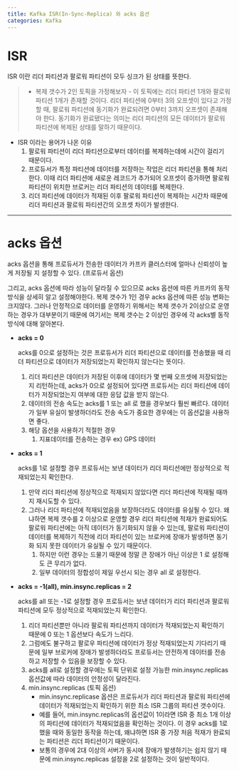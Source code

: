 ```yaml
---
title: Kafka ISR(In-Sync-Replica) 와 acks 옵션
categories: Kafka
---
```


# ISR

ISR 이란 리더 파티션과 팔로워 파티션이 모두 싱크가 된 상태를 뜻한다.

> - 복제 갯수가 2인 토픽을 가정해보자 -
이 토픽에는 리더 파티션 1개와 팔로워 파티션 1개가 존재할 것이다. 리더 파티션에 0부터 3의 오프셋이 있다고 가정할 때, 팔로워 파티션에 동기화가 완료되려면 0부터 3까지 오프셋이 존재해야 한다. 동기화가 완료됐다는 의미는 리더 파티션의 모든 데이터가 팔로워 파티션에 복제된 상태를 말하기 때문이다.
> 
- ISR 이라는 용어가 나온 이유
    1. 팔로워 파티션이 리더 파티션으로부터 데이터를 복제하는데에 시간이 걸리기 때문이다. 
    2. 프로듀서가 특정 파티션에 데이터를 저장하는 작업은 리더 파티션을 통해 처리한다. 이때 리더 파티션에 새로운 레코드가 추가되어 오프셋이 증가하면 팔로워 파티션이 위치한 브로커는 리더 파티션의 데이터를 복제한다.
    3. 리더 파티션에 데이터가 적재된 이후 팔로워 파티션이 복제하는 시간차 때문에 리더 파티션과 팔로워 파티션간의 오프셋 차이가 발생한다.

---

# acks 옵션

acks 옵션을 통해 프로듀서가 전송한 데이터가 카프카 클러스터에 얼마나 신뢰성이 높게 저장될 지 설정할 수 있다. (프로듀서 옵션)

그리고, acks 옵션에 따라 성능이 달라질 수 있으므로 acks 옵션에 따른 카프카의 동작방식을 상세히 알고 설정해야한다. 복제 갯수가 1인 경우 acks 옵션에 따른 성능 변화는 크지않다. 그러나 안정적으로 데이터를 운영하기 위해서는 복제 갯수가 2이상으로 운영하는 경우가 대부분이기 때문에 여기서는 복제 갯수는 2 이상인 경우에 각 acks별 동작 방식에 대해 알아본다.

- **acks = 0**
    
    acks를 0으로 설정하는 것은 프로듀서가 리더 파티션으로 데이터를 전송했을 때 리더 파티션으로 데이터가 저장되었는지 확인하지 않는다는 뜻이다. 
    
    1. 리더 파티션은 데이터가 저장된 이후에 데이터가 몇 번째 오프셋에 저장되었는지 리턴하는데, acks가 0으로 설정되어 있다면 프로듀서는 리더 파티션에 데이터가 저장되었는지 여부에 대한 응답 값을 받지 않는다. 
    2. 데이터의 전송 속도는 acks를 1 또는 all 로 했을 경우보다 훨씬 빠르다. 데이터가 일부 유실이 발생하더라도 전송 속도가 중요한 경우에는 이 옵션값을 사용하면 좋다.
    3. 해당 옵션을 사용하기 적절한 경우
        1. 지표데이터를 전송하는 경우 ex) GPS 데이터
        
- **acks = 1**
    
    acks를 1로 설정할 경우 프로듀서는 보낸 데이터가 리더 파티션에만 정상적으로 적재되었는지 확인한다.
    
    1. 만약 리더 파티션에 정상적으로 적재되지 않았다면 리더 파티션에 적재될 때까지 재시도할 수 있다. 
    2. 그러나 리더 파티션에 적재되었음을 보장하더라도 데이터를 유실될 수 있다. 왜냐하면 복제 갯수를 2 이상으로 운영할 경우 리더 파티션에 적재가 완료되어도 팔로워 파티션에는 아직 데이터가 동기화되지 않을 수 있는데, 팔로워 파티션이 데이터를 복제하기 직전에 리더 파티션이 있는 브로커에 장애가 발생하면 동기화 되지 못한 데이터가 유실될 수 있기 때문이다.
        1. 하지만 이런 경우는 드물기 때문에 정말 큰 장애가 아닌 이상은 1 로 설정해도 큰 무리가 없다.
        2. 일부 데이터의 정합성이 제일 우선시 되는 경우 all 로 설정한다.
        
- **acks = -1(all), min.insync.replicas = 2**
    
    acks를 all 또는 -1로 설정할 경우 프로듀서는 보낸 데이터가 리더 파티션과 팔로워 파티션에 모두 정상적으로 적재되었는지 확인한다.
    
    1. 리더 파티션뿐만 아니라 팔로워 파티션까지 데이터가 적재되었는지 확인하기 때문에 0 또는 1 옵션보다 속도가 느리다. 
    2. 그럼에도 불구하고 팔로우 파티션에 데이터가 정상 적재되었는지 기다리기 때문에 일부 브로커에 장애가 발생하더라도 프로듀서는 안전하게 데이터를 전송하고 저장할 수 있음을 보장할 수 있다. 
    3. acks를 all로 설정할 경우에는 토픽 단위로 설정 가능한 min.insync.replicas 옵션값에 따라 데이터의 안정성이 달라진다.
    4. min.insync.replicas (토픽 옵션)
        - min.insync.replicase 옵션은 프로듀서가 리더 파티션과 팔로워 파티션에 데이터가 적재되었는지 확인하기 위한 최소 ISR 그룹의 파티션 갯수이다. 
        - 예를 들어, min.insync.replicas의 옵션값이 1이라면 ISR 중 최소 1개 이상의 파티션에 데이터가 적재되었음을 확인하는 것이다. 이 경우 acks를 1로 했을 때와 동일한 동작을 하는데, 왜냐하면 ISR 중 가장 처음 적재가 완료되는 파티션은 리더 파티션이기 때문이다.
        - 보통의 경우에 2대 이상의 서버가 동시에 장애가 발생하기는 쉽지 않기 때문에 min.insync.replicas 설정을 2로 설정하는 것이 일반적이다.